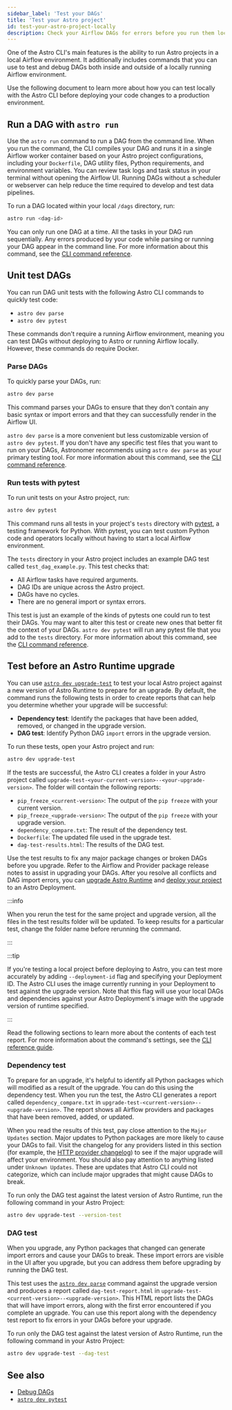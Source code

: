 ```yaml
---
sidebar_label: 'Test your DAGs'
title: 'Test your Astro project'
id: test-your-astro-project-locally
description: Check your Airflow DAGs for errors before you run them locally or deploy to Astro.
---
```


One of the Astro CLI's main features is the ability to run Astro projects in a local Airflow environment. It additionally includes commands that you can use to test and debug DAGs both inside and outside of a locally running Airflow environment.

Use the following document to learn more about how you can test locally with the Astro CLI before deploying your code changes to a production environment.

## Run a DAG with `astro run`

Use the `astro run` command to run a DAG from the command line. When you run the command, the CLI compiles your DAG and runs it in a single Airflow worker container based on your Astro project configurations, including your `Dockerfile`, DAG utility files, Python requirements, and environment variables. You can review task logs and task status in your terminal without opening the Airflow UI. Running DAGs without a scheduler or webserver can help reduce the time required to develop and test data pipelines.

To run a DAG located within your local `/dags` directory, run:

```bash
astro run <dag-id>
```

You can only run one DAG at a time. All the tasks in your DAG run sequentially. Any errors produced by your code while parsing or running your DAG appear in the command line. For more information about this command, see the [CLI command reference](cli/astro-run.md).

## Unit test DAGs 

You can run DAG unit tests with the following Astro CLI commands to quickly test code:

- `astro dev parse`
- `astro dev pytest`

These commands don't require a running Airflow environment, meaning you can test DAGs without deploying to Astro or running Airflow locally. However, these commands do require Docker.

### Parse DAGs

To quickly parse your DAGs, run:

```sh
astro dev parse
```

This command parses your DAGs to ensure that they don't contain any basic syntax or import errors and that they can successfully render in the Airflow UI.

`astro dev parse` is a more convenient but less customizable version of `astro dev pytest`. If you don't have any specific test files that you want to run on your DAGs, Astronomer recommends using `astro dev parse` as your primary testing tool. For more information about this command, see the [CLI command reference](cli/astro-dev-parse.md).

### Run tests with pytest

To run unit tests on your Astro project, run:

```sh
astro dev pytest
```

This command runs all tests in your project's `tests` directory with [pytest](https://docs.pytest.org/en/7.0.x/index.html#), a testing framework for Python. With pytest, you can test custom Python code and operators locally without having to start a local Airflow environment.

The `tests` directory in your Astro project includes an example DAG test called `test_dag_example.py`. This test checks that:

- All Airflow tasks have required arguments.
- DAG IDs are unique across the Astro project.
- DAGs have no cycles.
- There are no general import or syntax errors.

This test is just an example of the kinds of pytests one could run to test their DAGs. You may want to alter this test or create new ones that better fit the context of your DAGs. `astro dev pytest` will run any pytest file that you add to the `tests` directory. For more information about this command, see the [CLI command reference](cli/astro-dev-pytest.md).

## Test before an Astro Runtime upgrade

You can use [`astro dev upgrade-test`](astro-dev-upgrade-test.md) to test your local Astro project against a new version of Astro Runtime to prepare for an upgrade. By default, the command runs the following tests in order to create reports that can help you determine whether your upgrade will be successful:

- **Dependency test**: Identify the packages that have been added, removed, or changed in the upgrade version.
- **DAG test**: Identify Python DAG `import` errors in the upgrade version.

To run these tests, open your Astro project and run:

```sh
astro dev upgrade-test
```

If the tests are successful, the Astro CLI creates a folder in your Astro project called `upgrade-test-<your-current-version>--<your-upgrade-version>`. The folder will contain the following reports:

- `pip_freeze_<current-version>`: The output of the `pip freeze` with your current version.
- `pip_freeze_<upgrade-version>`: The output of the `pip freeze` with your upgrade version.
- `dependency_compare.txt`: The result of the dependency test.
- `Dockerfile`: The updated file used in the upgrade test.
- `dag-test-results.html`: The results of the DAG test.

Use the test results to fix any major package changes or broken DAGs before you upgrade. Refer to the Airflow and Provider package release notes to assist in upgrading your DAGs. After you resolve all conflicts and DAG import errors, you can [upgrade Astro Runtime](upgrade-runtime.md) and [deploy your project](https://www.astronomer.io/docs/astro/deploy-dags) to an Astro Deployment.

:::info

When you rerun the test for the same project and upgrade version, all the files in the test results folder will be updated. To keep results for a particular test, change the folder name before rerunning the command.

:::

:::tip

If you're testing a local project before deploying to Astro, you can test more accurately by adding  `--deployment-id` flag and specifying your Deployment ID. The Astro CLI uses the image currently running in your Deployment to test against the upgrade version. Note that this flag will use your local DAGs and dependencies against your Astro Deployment's image with the upgrade version of runtime specified. 

:::

Read the following sections to learn more about the contents of each test report. For more information about the command's settings, see the [CLI reference guide](cli/astro-dev-upgrade-test.md).

### Dependency test

To prepare for an upgrade, it's helpful to identify all Python packages which will modified as a result of the upgrade. You can do this using the dependency test. When you run the test, the Astro CLI generates a report called `dependency_compare.txt` in `upgrade-test-<current-version>--<upgrade-version>`. The report shows all Airflow providers and packages that have been removed, added, or updated. 

When you read the results of this test, pay close attention to the `Major Updates` section. Major updates to Python packages are more likely to cause your DAGs to fail. Visit the changelog for any providers listed in this section (for example, the [HTTP provider changelog](https://airflow.apache.org/docs/apache-airflow-providers-http/stable/changelog.html)) to see if the major upgrade will affect your environment. You should also pay attention to anything listed under `Unknown Updates`. These are updates that Astro CLI could not categorize, which can include major upgrades that might cause DAGs to break.

To run only the DAG test against the latest version of Astro Runtime, run the following command in your Astro Project: 

```bash
astro dev upgrade-test --version-test
```

### DAG test

When you upgrade, any Python packages that changed can generate import errors and cause your DAGs to break. These import errors are visible in the UI after you upgrade, but you can address them before upgrading by running the DAG test.

This test uses the [`astro dev parse`](./astro-dev-parse.md) command against the upgrade version and produces a report called `dag-test-report.html` in `upgrade-test-<current-version>--<upgrade-version>`. This HTML report lists the DAGs that will have import errors, along with the first error encountered if you complete an upgrade. You can use this report along with the dependency test report to fix errors in your DAGs before your upgrade.

To run only the DAG test against the latest version of Astro Runtime, run the following command in your Astro Project: 

```bash
astro dev upgrade-test --dag-test
```

## See also

- [Debug DAGs](https://www.astronomer.io/docs/learn/debugging-dags)
- [`astro dev pytest`](./astro-dev-pytest.md)
